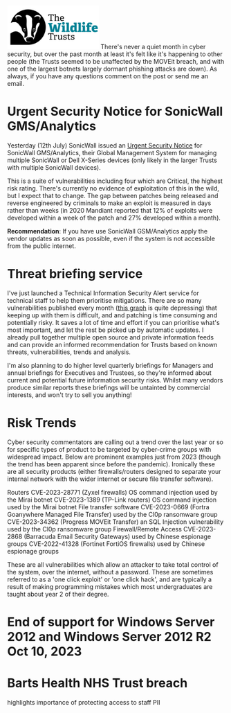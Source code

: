 <img src="/Levels/twt-logo.png" height="100">
There's never a quiet month in cyber security, but over the past month at least it's felt like it's happening to other people (the Trusts seemed to be unaffected by the MOVEit breach, and with one of the largest botnets largely dormant phishing attacks are down).  As always, if you have any questions comment on the post or send me an email.

# Urgent Security Notice for SonicWall GMS/Analytics
Yesterday (12th July) SonicWall issued an [Urgent Security Notice](https://www.sonicwall.com/support/product-notification/urgent-security-notice-sonicwall-gms-analytics-impacted-by-suite-of-vulnerabilities/230710150218060/) for SonicWall GMS/Analytics, their Global Management System for managing multiple SonicWall or Dell X-Series devices (only likely in the larger Trusts with multiple SonicWall devices).

This is a suite of vulnerabilities including four which are Critical, the highest risk rating. There's currently no evidence of exploitation of this in the wild, but I expect that to change. The gap between patches being released and reverse engineered by criminals to make an exploit is measured in days rather than weeks (in 2020 Mandiant reported that 12% of exploits were developed within a week of the patch and 27% developed within a month).

**Recommendation**: If you have use SonicWall GSM/Analytics apply the vendor updates as soon as possible, even if the system is not accessible from the public internet.

# Threat briefing service
I've just launched a Technical Information Security Alert service for technical staff to help them prioritise mitigations.  There are so many vulnerabilities published every month ([this graph](https://www.first.org/epss/figures/cve_pub_year_to_date-1.png) is quite depressing) that keeping up with them is difficult, and and patching is time consuming and potentially risky.  It saves a lot of time and effort if you can prioritise what's most important, and let the rest be picked up by automatic updates.  I already pull together multiple open source and private information feeds and can provide an informed recommendation for Trusts based on known threats, vulnerabilities, trends and analysis.

I'm also planning to do higher level quarterly briefings for Managers and annual briefings for Executives and Trustees, so they're informed about current and potential future information security risks.  Whilst many vendors produce similar reports these briefings will be untainted by commercial interests, and won't try to sell you anything!

# Risk Trends
Cyber security commentators are calling out a trend over the last year or so for specific types of product to be targeted by cyber-crime groups with widespread impact.  Below are prominent examples just from 2023 (though the trend has been apparent since before the pandemic). Ironically these are all security products (either firewalls/routers designed to separate your internal network with the wider internet or secure file transfer software).

Routers
CVE-2023-28771 (Zyxel firewalls) OS command injection used by the Mirai botnet
CVE-2023-1389 (TP-Link routers) OS command injection used by the Mirai botnet
File transfer software
CVE-2023-0669 (Fortra Goanywhere Managed File Transfer) used by the Cl0p ransomware group
CVE-2023-34362 (Progress MOVEit Transfer) an SQL Injection vulnerability used by the Cl0p ransomware group
Firewall/Remote Access
CVE-2023-2868 (Barracuda Email Security Gateways) used by Chinese espionage groups
CVE-2022-41328 (Fortinet FortiOS firewalls) used by Chinese espionage groups

These are all vulnerabilities which allow an attacker to take total control of the system, over the internet, without a password.  These are sometimes referred to as a 'one click exploit' or 'one click hack', and are typically a result of making programming mistakes which most undergraduates are taught about year 2 of their degree.

# End of support for Windows Server 2012 and Windows Server 2012 R2 Oct 10, 2023

# Barts Health NHS Trust breach
highlights importance of protecting access to staff PII

